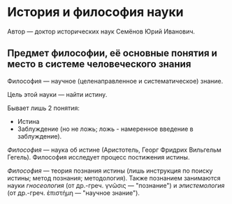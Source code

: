 # История и философия науки

Автор — доктор исторических наук Семёнов Юрий Иванович.

## Предмет философии, её основные понятия и место в системе человеческого знания

Философия — научное (целенаправленное и систематическое) знание.

Цель этой науки — найти истину.

Бывает лишь 2 понятия:
- Истина
- Заблуждение (но не ложь; ложь - намеренное введение в заблуждение).

*Философия* — наука об истине (Аристотель, Георг Фридрих Вильгельм Гегель).
Философия исследует процесс постижения истины.

*Философия* — теория познания истины (лишь инструкция по поиску истины; метод познания; методология).
Также познанием занимаются науки _гносеология_ (от др.-греч. γνῶσις — "познание") и _эпистемология_ (от др.-греч. ἐπιστήμη — "научное знание").